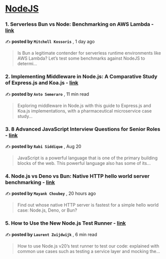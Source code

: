 
<h1><a href=https://medium.com/tag/nodejs/recommended target="_blank" rel="noopener noreferrer">NodeJS</a></h1>
<h3>1. Serverless Bun vs Node: Benchmarking on AWS Lambda - <a href=https://medium.com/@mitchellkossoris/serverless-bun-vs-node-benchmarking-on-aws-lambda-ecd4fe7c2fc2?source=tag_recommended_feed---------0-84----------nodejs----------0fdf3a30_dc61_4086_abff_6b0df4ece2fc------- target="_blank" rel="noopener noreferrer">link</a></h3>

✍️ **posted by `Mitchell Kossoris`** <date> , 1 day ago</date>

<blockquote>Is Bun a legitimate contender for serverless runtime environments like AWS Lambda? Let’s test some benchmarks against NodeJS to determi...</blockquote>

<h3>2. Implementing Middleware in Node.js: A Comparative Study of Express.js and Koa.js - <a href=https://medium.com/bitsrc/implementing-middleware-in-node-js-a-comparative-study-of-express-js-and-koa-js-a93f2ebd867c?source=tag_recommended_feed---------1-107----------nodejs----------0fdf3a30_dc61_4086_abff_6b0df4ece2fc------- target="_blank" rel="noopener noreferrer">link</a></h3>

✍️ **posted by `Anto Semeraro`** <date> , 11 min read</date>

<blockquote>Exploring middleware in Node.js with this guide to Express.js and Koa.js implementations, with a pharmaceutical microservice case study…</blockquote>

<h3>3. 8 Advanced JavaScript Interview Questions for Senior Roles - <a href=https://medium.com/gitconnected/8-advanced-javascript-interview-questions-for-senior-roles-c59e1b0f83e1?source=tag_recommended_feed---------2-85----------nodejs----------0fdf3a30_dc61_4086_abff_6b0df4ece2fc------- target="_blank" rel="noopener noreferrer">link</a></h3>

✍️ **posted by `Rabi Siddique`** <date> , Aug 20</date>

<blockquote>JavaScript is a powerful language that is one of the primary building blocks of the web. This powerful language also has some of its…</blockquote>

<h3>4. Node.js vs Deno vs Bun: Native HTTP hello world server benchmarking - <a href=https://medium.com/deno-the-complete-reference/node-js-vs-deno-vs-bun-native-http-hello-world-server-benchmarking-f48edd514513?source=tag_recommended_feed---------3-84----------nodejs----------0fdf3a30_dc61_4086_abff_6b0df4ece2fc------- target="_blank" rel="noopener noreferrer">link</a></h3>

✍️ **posted by `Mayank Choubey`** <date> , 20 hours ago</date>

<blockquote>Find out whose native HTTP server is fastest for a simple hello world case: Node.js, Deno, or Bun?</blockquote>

<h3>5. How to Use the New Node.js Test Runner - <a href=https://medium.com/bitsrc/how-to-use-the-new-node-js-test-runner-3a347289732?source=tag_recommended_feed---------4-107----------nodejs----------0fdf3a30_dc61_4086_abff_6b0df4ece2fc------- target="_blank" rel="noopener noreferrer">link</a></h3>

✍️ **posted by `Laurent Zuijdwijk`** <date> , 6 min read</date>

<blockquote>How to use Node.js v20’s test runner to test our code: explained with common use cases such as testing a service layer and mocking the…</blockquote>

